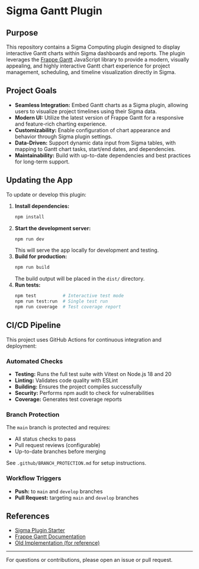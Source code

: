 # Sigma Gantt Plugin

## Purpose

This repository contains a Sigma Computing plugin designed to display interactive Gantt charts within Sigma dashboards and reports. The plugin leverages the [Frappe Gantt](https://github.com/frappe/gantt) JavaScript library to provide a modern, visually appealing, and highly interactive Gantt chart experience for project management, scheduling, and timeline visualization directly in Sigma.

## Project Goals

- **Seamless Integration:** Embed Gantt charts as a Sigma plugin, allowing users to visualize project timelines using their Sigma data.
- **Modern UI:** Utilize the latest version of Frappe Gantt for a responsive and feature-rich charting experience.
- **Customizability:** Enable configuration of chart appearance and behavior through Sigma plugin settings.
- **Data-Driven:** Support dynamic data input from Sigma tables, with mapping to Gantt chart tasks, start/end dates, and dependencies.
- **Maintainability:** Build with up-to-date dependencies and best practices for long-term support.

## Updating the App

To update or develop this plugin:

1. **Install dependencies:**
   ```sh
   npm install
   ```
2. **Start the development server:**
   ```sh
   npm run dev
   ```
   This will serve the app locally for development and testing.
3. **Build for production:**
   ```sh
   npm run build
   ```
   The build output will be placed in the `dist/` directory.
4. **Run tests:**
   ```sh
   npm test          # Interactive test mode
   npm run test:run  # Single test run
   npm run coverage  # Test coverage report
   ```

## CI/CD Pipeline

This project uses GitHub Actions for continuous integration and deployment:

### Automated Checks

- **Testing:** Runs the full test suite with Vitest on Node.js 18 and 20
- **Linting:** Validates code quality with ESLint
- **Building:** Ensures the project compiles successfully
- **Security:** Performs npm audit to check for vulnerabilities
- **Coverage:** Generates test coverage reports

### Branch Protection

The `main` branch is protected and requires:

- All status checks to pass
- Pull request reviews (configurable)
- Up-to-date branches before merging

See `.github/BRANCH_PROTECTION.md` for setup instructions.

### Workflow Triggers

- **Push:** to `main` and `develop` branches
- **Pull Request:** targeting `main` and `develop` branches

## References

- [Sigma Plugin Starter](https://github.com/sigmacomputing/plugin)
- [Frappe Gantt Documentation](https://frappe.io/gantt)
- [Old Implementation (for reference)](https://github.com/weigandconstruction/sigma-plugins/tree/main/frappe-gantt)

---

For questions or contributions, please open an issue or pull request.
